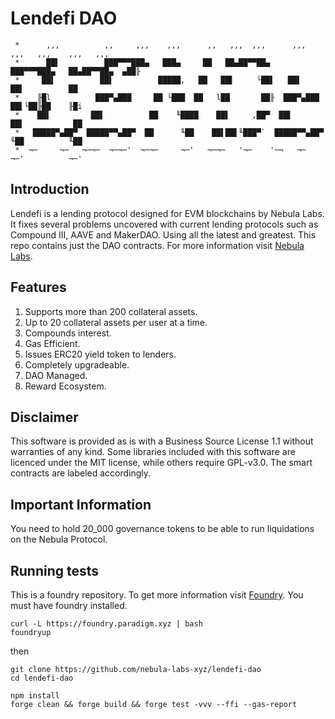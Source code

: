 # Lendefi DAO

```
 *      ,,,          ,,     ,,,    ,,,      ,,   ,,,  ,,,      ,,,    ,,,   ,,,    ,,,   ,,,
 *      ██▌          ███▀▀▀███▄   ███▄     ██   ██▄██▀▀██▄     ███▀▀▀███▄   ██▄██▀▀██▄  ▄██╟
 *     ██▌          ██▌          █████,   ██   ██▌     └██▌   ██▌          ██▌          ██
 *    ╟█l          ███▀▄███     ██ └███  ██   l██       ██╟  ███▀▄███     ██▌└██╟██    ╟█i
 *    ██▌         ██▌          ██    ╙████    ██▌     ,██▀  ██▌          ██▌           ██
 *   █████▀▄██▀  █████▀▀▄██▀  ██      ╙██    ██▌██▌╙███▀`  █████▀▀▄██▀  ╙██          ╙██
 *  ¬─     ¬─   ¬─¬─  ¬─¬─'  ¬─¬─     ¬─'   ¬─¬─   '¬─    '─¬   ¬─      ¬─'          ¬─'
```

## Introduction

Lendefi is a lending protocol designed for EVM blockchains by Nebula Labs.
It fixes several problems uncovered with current lending protocols such as
Compound III, AAVE and MakerDAO. Using all the latest and greatest.
This repo contains just the DAO contracts.
For more information visit [Nebula Labs](https://nebula-labs.xyz).

## Features

1. Supports more than 200 collateral assets.
2. Up to 20 collateral assets per user at a time.
3. Compounds interest.
4. Gas Efficient.
5. Issues ERC20 yield token to lenders.
6. Completely upgradeable.
7. DAO Managed.
8. Reward Ecosystem.

## Disclaimer

This software is provided as is with a Business Source License 1.1 without warranties of any kind.
Some libraries included with this software are licenced under the MIT license, while others
require GPL-v3.0. The smart contracts are labeled accordingly.

## Important Information

You need to hold 20_000 governance tokens to be able to run liquidations on the Nebula Protocol.

## Running tests

This is a foundry repository. To get more information visit [Foundry](https://github.com/foundry-rs/foundry/blob/master/foundryup/README.md).
You must have foundry installed.

```
curl -L https://foundry.paradigm.xyz | bash
foundryup
```

then

```
git clone https://github.com/nebula-labs-xyz/lendefi-dao
cd lendefi-dao

npm install
forge clean && forge build && forge test -vvv --ffi --gas-report
```
